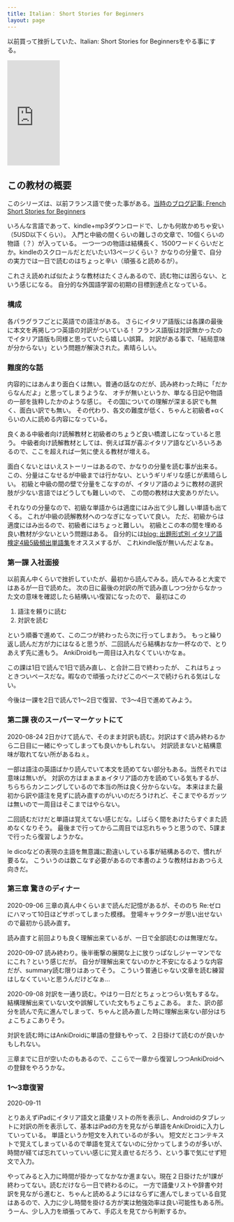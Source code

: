 ```yaml
---
title: Italian： Short Stories for Beginners
layout: page
---
```


以前買って挫折していた、Italian: Short Stories for Beginnersをやる事にする。

<iframe style="width:120px;height:240px;" marginwidth="0" marginheight="0" scrolling="no" frameborder="0" src="https://rcm-fe.amazon-adsystem.com/e/cm?ref=qf_sp_asin_til&t=karino203-22&m=amazon&o=9&p=8&l=as1&IS1=1&detail=1&asins=B06XR34CK3&bc1=ffffff&lt1=_top&fc1=333333&lc1=0066c0&bg1=ffffff&f=ifr"> </iframe>

## この教材の概要

このシリーズは、以前フランス語で使った事がある。[当時のブログ記事: French Short Stories for Beginners](https://karino2.github.io/2018/05/13/205.html)

いろんな言語であって、kindle+mp3ダウンロードで、しかも何故かめちゃ安い（5USD以下くらい）。
入門と中級の間くらいの難しさの文章で、10個くらいの物語（？）が入っている。
一つ一つの物語は結構長く、1500ワードくらいだとか。kindleのスクロールだとだいたい13ページくらい？
かなりの分量で、自分の実力では一日で読むのはちょっと辛い（頑張ると読めるが）。

これさえ読めれば似たような教材はたくさんあるので、読む物には困らない、という感じになる。
自分的な外国語学習の初期の目標到達点となっている。

### 構成

各パラグラフごとに英語での語注がある。
さらにイタリア語版には各課の最後に本文を再掲しつつ英語の対訳がついている！
フランス語版は対訳無かったのでイタリア語版も同様と思っていたら嬉しい誤算。
対訳がある事で、「結局意味が分からない」という問題が解決された。素晴らしい。

### 難度的な話

内容的にはあんまり面白くは無い。普通の話なのだが、読み終わった時に「だからなんだよ」と思ってしまうような、
オチが無いというか、単なる日記や物語の一部を抜粋したかのような感じ。
その国についての理解が深まる訳でも無く、面白い訳でも無い。
その代わり、各文の難度が低く、ちゃんと初級者+αくらいの人に読める内容になっている。

良くある中級者向け読解教材と初級者のちょうど良い橋渡しになっていると思う。
中級者向け読解教材としては、例えば耳が喜ぶイタリア語などいろいろあるので、ここを超えれば一気に使える教材が増える。

面白くないとはいえストーリーはあるので、かなりの分量を読む事が出来る。
この、分量はこなせるが中級までは行かない、というギリギリな感じが素晴らしい。
初級と中級の間の壁で分量をこなすのが、イタリア語のように教材の選択肢が少ない言語ではどうしても難しいので、
この間の教材は大変ありがたい。

それなりの分量なので、初級な単語からは適度にはみ出て少し難しい単語も出てくる。
これが中級の読解教材へのつなぎになっていて良い。
ただ、初級からは適度にはみ出るので、初級者にはちょっと難しい。
初級とこの本の間を埋める良い教材が少ないという問題はある。
自分的には[blog: 出題形式別 イタリア語検定4級5級頻出単語集](https://karino2.github.io/2020/07/26/italy_vocab.html)をオススメするが、
これkindle版が無いんだよなぁ。

### 第一課 入社面接

以前真ん中くらいで挫折していたが、最初から読んでみる。読んでみると大変ではあるが一日で読めた。
次の日に最後の対訳の所で読み直しつつ分からなかった文の意味を確認したら結構いい復習になったので、
最初はこの

1. 語注を頼りに読む
2. 対訳を読む

という順番で進めて、この二つが終わったら次に行ってしまおう。
もっと繰り返し読んだ方が力にはなると思うが、二回読んだら結構おなか一杯なので、とりあえず先に進もう。
AnkiDroidも一周目は入れなくていいかなぁ。

この課は1日で読んで1日で読み直し、と合計二日で終わったが、
これはちょっときついペースだな。暇なので頑張ったけどこのペースで続けられる気はしない。

今後は一課を2日で読んで1～2日で復習、で3～4日で進めてみよう。

### 第二課 夜のスーパーマーケットにて

2020-08-24 2日かけて読んで、そのまま対訳も読む。対訳はすぐ読み終わるから二日目に一緒にやってしまっても良いかもしれない。
対訳読まないと結構意味が取れてない所があるねぇ。

一部は語注の英語ばかり読んでいて本文を読めてない部分もある。当然それでは意味は無いが。
対訳の方はまぁまぁイタリア語の方を読めている気もするが、ちらちらカンニングしているので本当の所は良く分からないな。
本来はまた最初から訳や語注を見ずに読み直すのがいいのだろうけれど、そこまでやるガッツは無いので一周目はそこまではやらない。

二回読むだけだと単語は覚えてない感じだな。しばらく間をあけたらすぐまた読めなくなりそう。
最後まで行ってから二周目では忘れちゃうと思うので、5課まで行ったら復習しようかな。

le dicoなどの表現の主語を無意識に勘違いしている事が結構あるので、慣れが要るな。
こういうのは数こなす必要があるので本書のような教材はおあつらえ向きだ。

### 第三章 驚きのディナー

2020-09-06 三章の真ん中くらいまで読んだ記憶があるが、そののち Re:ゼロ にハマって10日ほどサボってしまった模様。
登場キャラクターが思い出せないので最初から読み直す。

読み直すと前回よりも良く理解出来ているが、一日で全部読むのは無理だな。

2020-09-07 読み終わり。後半衝撃の展開な上に放りっぱなしジャーマンでなにこれ？という感じだが。
自分が理解出来てないのかと不安になるような内容だが、summary読む限りはあってそう。
こういう普通じゃない文章を読む練習はしなくていいと思うんだけどなぁ…

2020-09-08 対訳を一通り読む。やはり一日だとちょっとつらい気もするな。結構理解出来ていない文や誤解していた文もちょこちょこある。
また、訳の部分を読んで先に進んでしまって、ちゃんと読み直した時に理解出来ない部分はちょこちょこありそう。

対訳を読む時にはAnkiDroidに単語の登録もやって、２日掛けて読むのが良いかもしれない。

三章までに日が空いたのもあるので、ここらで一章から復習しつつAnkiDroidへの登録をやろうかな。


### 1〜3章復習

2020-09-11

とりあえずiPadにイタリア語文と語彙リストの所を表示し、Androidのタブレットに対訳の所を表示して、基本はiPadの方を見ながら単語をAnkiDroidに入力していっている。
単語というか短文を入れているのが多い。
短文だとコンテキストで覚えてしまっているので単語を覚えてないのに分かってしまうのが多いが、時間が経てば忘れていっていい感じに覚え直せるだろう、という事で気にせず短文で入力。

やってみると入力に時間が掛かってなかなか進まない。現在２日掛けたが1課が終わってない。読むだけなら一日で終わるのに。
一方で語彙リストや辞書や対訳を見ながら進むと、ちゃんと読めるようにはならずに進んでしまっている自覚はあるので、入力に少し時間を掛ける方が実は勉強効率は良い可能性もある所。
うーん、少し入力を頑張ってみて、手応えを見てから判断するか。